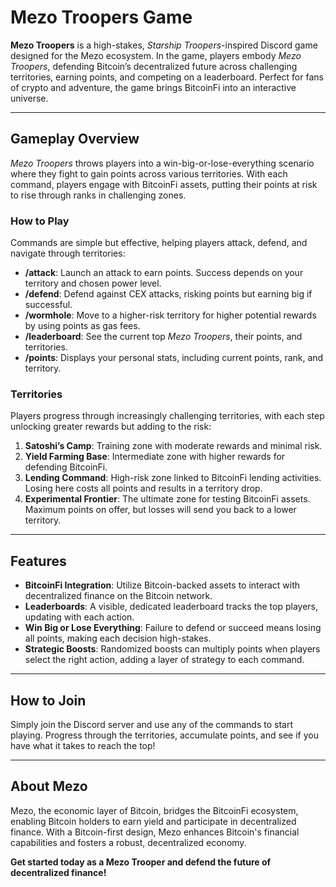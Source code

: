 # Mezo Troopers Game

**Mezo Troopers** is a high-stakes, *Starship Troopers*-inspired Discord game designed for the Mezo ecosystem. In the game, players embody *Mezo Troopers*, defending Bitcoin’s decentralized future across challenging territories, earning points, and competing on a leaderboard. Perfect for fans of crypto and adventure, the game brings BitcoinFi into an interactive universe.

---

## Gameplay Overview

*Mezo Troopers* throws players into a win-big-or-lose-everything scenario where they fight to gain points across various territories. With each command, players engage with BitcoinFi assets, putting their points at risk to rise through ranks in challenging zones.

### How to Play

Commands are simple but effective, helping players attack, defend, and navigate through territories:

- **/attack**: Launch an attack to earn points. Success depends on your territory and chosen power level.
- **/defend**: Defend against CEX attacks, risking points but earning big if successful.
- **/wormhole**: Move to a higher-risk territory for higher potential rewards by using points as gas fees.
- **/leaderboard**: See the current top *Mezo Troopers*, their points, and territories.
- **/points**: Displays your personal stats, including current points, rank, and territory.

### Territories

Players progress through increasingly challenging territories, with each step unlocking greater rewards but adding to the risk:

1. **Satoshi’s Camp**: Training zone with moderate rewards and minimal risk.
2. **Yield Farming Base**: Intermediate zone with higher rewards for defending BitcoinFi.
3. **Lending Command**: High-risk zone linked to BitcoinFi lending activities. Losing here costs all points and results in a territory drop.
4. **Experimental Frontier**: The ultimate zone for testing BitcoinFi assets. Maximum points on offer, but losses will send you back to a lower territory.

---

## Features

- **BitcoinFi Integration**: Utilize Bitcoin-backed assets to interact with decentralized finance on the Bitcoin network.
- **Leaderboards**: A visible, dedicated leaderboard tracks the top players, updating with each action.
- **Win Big or Lose Everything**: Failure to defend or succeed means losing all points, making each decision high-stakes.
- **Strategic Boosts**: Randomized boosts can multiply points when players select the right action, adding a layer of strategy to each command.

---

## How to Join

Simply join the Discord server and use any of the commands to start playing. Progress through the territories, accumulate points, and see if you have what it takes to reach the top!

---

## About Mezo

Mezo, the economic layer of Bitcoin, bridges the BitcoinFi ecosystem, enabling Bitcoin holders to earn yield and participate in decentralized finance. With a Bitcoin-first design, Mezo enhances Bitcoin's financial capabilities and fosters a robust, decentralized economy.

**Get started today as a Mezo Trooper and defend the future of decentralized finance!**
